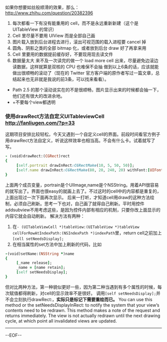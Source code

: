 如果你想要如丝般顺滑的效果，那么：http://www.zhihu.com/question/20382396

1. 每次都看一下有没有能重用的 cell，而不是永远重新新建（这个是 UITableView 的常识）
2. Cell 里尽量不要用 UIView 而是全部自己画
3. 图片载入放到后台进程去进行，滚出可视范围的载入进程要 cancel 掉
4. 圆角、阴影之类的全部 bitmap 化，或者放到后台 draw 好了再拿来用
5. Cell 里要用的数据提前缓存好，不要现用现去读文件
6. 数据量太大
来不及一次读完的做一个 load more cell 出来，尽量避免边滚边读数据，这样就算是双核的 CPU 也难保不会抽
做到以上6条的话，应该就能做出很顺畅的滚动了（现在的 Twitter 官方客户端的原作者写过一篇文章，总结起来也无非就是我说的前3条，可以找来看看）。
- Path 2.5 的那个滚动说实在的不是很顺畅，图片显示出来的时候都会抽一下，他们还有很大的改进余地。
- +不要每个view都透明

### 使用drawRect方法自定义UITableviewCell http://fanliugen.com/?p=33
这期项目安排比较轻松，今天又遇到一个自定义cell的界面。前段时间看官方例子用drawRect方法自定义，听说这样效率也相当高。不会有什么卡。试着就写了写。

```Ruby
- (void)drawRect:(CGRect)rect
{
     [self.portrait drawInRect:CGRectMake(10, 5, 50, 50)];
     [self.name drawInRect:CGRectMake(80, 20, 240, 20) withFont:[UIFont systemFontOfSize:15]];
}
```
上面两个成员变量，portrain是个UIImage,name是个NSString。用着API很容易的就写出了。界面也很easy的就画上去了。不过这时的cell中的内容都是重复的，上面出现过一次下面再次显示。
后来一打听，才知道cell用draw的这种方法绘制，必须自己刷新。思考一下也对，自己画了就得自己刷新。平时用控件addsubview不用考虑这些，是因为控件内部有相应的机制，只要你改上面显示的内容它就会自动刷新。
解决方法有两种：
1. 在`- (UITableViewCell *)tableView:(UITableView *)tableView cellForRowAtIndexPath:(NSIndexPath *)indexPath`里，return cell之前加上`[cell setNeedsDisplay];`
2. 在相当属性的set方法中加上刷新的代码，比如

```Ruby
-(void)setName:(NSString *)name
{
     [_name release];
     _name = [name retain];
     [self setNeedsDisplay];
}
```

但对比两种方法，第一种貌似更好一些，因为第二种当遇到有多个属性的时候，每次赋值都得刷新，对cell的显示效率不是很好。
调用`[self setNeedsDisplay];`并不会立刻执行drawRect:，**实际只是标记下需要重绘而已。**
You can use this method or the setNeedsDisplayInRect: to notify the system that your view’s contents need to be redrawn. This method makes a note of the request and returns immediately. The view is not actually redrawn until the next drawing cycle, at which point all invalidated views are updated.

------

--EOF--